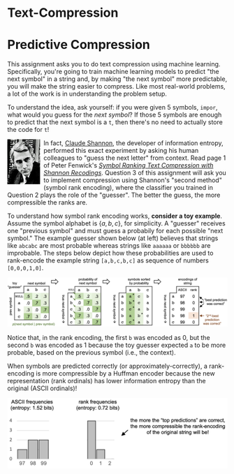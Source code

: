 # Text-Compression

# Predictive Compression

This assignment asks you to do text compression using machine learning. Specifically, you're going to train machine learning models to predict "the next symbol" in a string and, by making "the next symbol" more predictable, you will make the string easier to compress. Like most real-world problems, a lot of the work is in understanding the problem setup.

To understand the idea, ask yourself: if you were given 5 symbols, `impor`, what would you guess for the *next symbol*? If those 5 symbols are enough to predict that the next symbol is a `t`, then there's no need to actually store the code for `t`! 

<img src="shannon.png" style="float:left; margin-right:8px"/>

In fact, [Claude Shannon](https://en.wikipedia.org/wiki/Claude_Shannon#/media/File:ClaudeShannon_MFO3807.jpg), the developer of information entropy, performed this exact experiment by asking his human colleagues to "guess the next letter" from context. Read page 1 of Peter Fenwick's [*Symbol Ranking Text Compression with Shannon Recodings*](http://citeseerx.ist.psu.edu/viewdoc/download?doi=10.1.1.50.4148&rep=rep1&type=pdf). Question 3 of this assignment will ask you to implement compression using Shannon's "second method" (symbol rank encoding), where the classifier you trained in Question 2 plays the role of the "guesser". The better the guess, the more compressible the ranks are.

To understand how symbol rank encoding works, **consider a toy example**. Assume the symbol alphabet is $\{a,b,c\}$, for simplicity. A "guesser" receives one "previous symbol" and must guess a probabily for each possible "next symbol." The example guesser shown below (at left) believes that strings like `abcabc` are most probable whereas strings like `aaaaaa` or `bbbbbb` are improbable. The steps below depict how these probabilities are used to rank-encode the example string `[a,b,c,b,c]` as sequence of numbers `[0,0,0,1,0]`.

<img src="rank-encoding-1.png" width=750px/>

Notice that, in the rank encoding, the first `b` was encoded as 0, but the second `b` was encoded as 1 because the toy guesser expected `a` to be more probable, based on the previous symbol (i.e., the context).

When symbols are predicted correctly (or approximately-correctly), a rank-encoding is more compressible by a Huffman encoder because the new representation (rank ordinals) has lower information entropy than the original (ASCII ordinals)!

<img src="rank-encoding-2.png" width=520px/>
